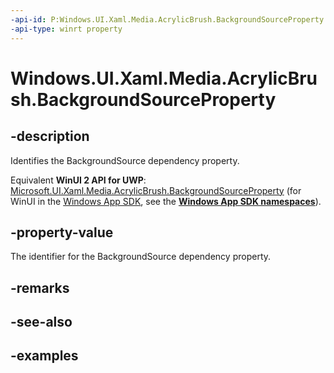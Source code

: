 ```yaml
---
-api-id: P:Windows.UI.Xaml.Media.AcrylicBrush.BackgroundSourceProperty
-api-type: winrt property
---
```


<!-- Property syntax.
public DependencyProperty BackgroundSourceProperty { get; }
-->

# Windows.UI.Xaml.Media.AcrylicBrush.BackgroundSourceProperty

## -description

Identifies the BackgroundSource dependency property.

Equivalent **WinUI 2 API for UWP**: [Microsoft.UI.Xaml.Media.AcrylicBrush.BackgroundSourceProperty](/windows/winui/api/microsoft.ui.xaml.media.acrylicbrush.backgroundsourceproperty) (for WinUI in the [Windows App SDK](/windows/apps/windows-app-sdk/), see the **[Windows App SDK namespaces](/windows/windows-app-sdk/api/winrt/)**).

## -property-value

The identifier for the BackgroundSource dependency property.

## -remarks

## -see-also

## -examples

